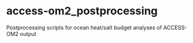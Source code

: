 # access-om2_postprocessing
Postprocessing scripts for ocean heat/salt budget analyses of ACCESS-OM2 output
